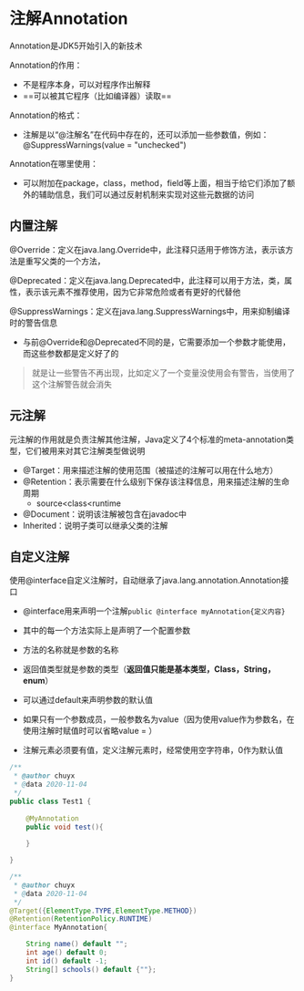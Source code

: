 # 注解Annotation

Annotation是JDK5开始引入的新技术

Annotation的作用：

- 不是程序本身，可以对程序作出解释
- ==可以被其它程序（比如编译器）读取==

Annotation的格式：

- 注解是以“@注解名”在代码中存在的，还可以添加一些参数值，例如：@SuppressWarnings(value = "unchecked")

Annotation在哪里使用：

- 可以附加在package，class，method，field等上面，相当于给它们添加了额外的辅助信息，我们可以通过反射机制来实现对这些元数据的访问

## 内置注解

@Override：定义在java.lang.Override中，此注释只适用于修饰方法，表示该方法是重写父类的一个方法，

@Deprecated：定义在java.lang.Deprecated中，此注释可以用于方法，类，属性，表示该元素不推荐使用，因为它非常危险或者有更好的代替他

@SuppressWarnings：定义在java.lang.SuppressWarnings中，用来抑制编译时的警告信息

- 与前@Override和@Deprecated不同的是，它需要添加一个参数才能使用，而这些参数都是定义好了的

> 就是让一些警告不再出现，比如定义了一个变量没使用会有警告，当使用了这个注解警告就会消失

## 元注解

元注解的作用就是负责注解其他注解，Java定义了4个标准的meta-annotation类型，它们被用来对其它注解类型做说明

- @Target：用来描述注解的使用范围（被描述的注解可以用在什么地方）
- @Retention：表示需要在什么级别下保存该注释信息，用来描述注解的生命周期
  - source<class<runtime
- @Document：说明该注解被包含在javadoc中
- Inherited：说明子类可以继承父类的注解

## 自定义注解

使用@interface自定义注解时，自动继承了java.lang.annotation.Annotation接口

- @interface用来声明一个注解`public @interface myAnnotation{定义内容}`

- 其中的每一个方法实际上是声明了一个配置参数
- 方法的名称就是参数的名称
- 返回值类型就是参数的类型（**返回值只能是基本类型，Class，String，enum**）
- 可以通过default来声明参数的默认值
- 如果只有一个参数成员，一般参数名为value（因为使用value作为参数名，在使用注解时赋值时可以省略value = ）
- 注解元素必须要有值，定义注解元素时，经常使用空字符串，0作为默认值

```java
/**
 * @author chuyx
 * @data 2020-11-04
 */
public class Test1 {
    
    @MyAnnotation
    public void test(){
        
    }

}

/**
 * @author chuyx
 * @data 2020-11-04
 */
@Target({ElementType.TYPE,ElementType.METHOD})
@Retention(RetentionPolicy.RUNTIME)
@interface MyAnnotation{

    String name() default "";
    int age() default 0;
    int id() default -1;
    String[] schools() default {""};
}
```





































